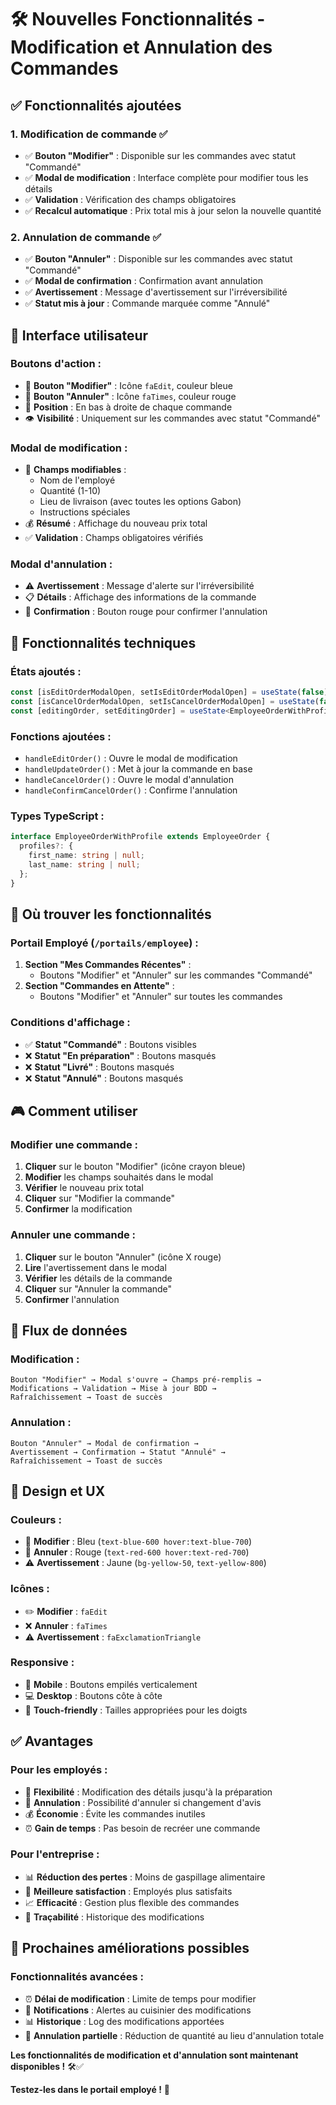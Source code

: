 # 🛠️ Nouvelles Fonctionnalités - Modification et Annulation des Commandes

## ✅ Fonctionnalités ajoutées

### **1. Modification de commande ✅**
- ✅ **Bouton "Modifier"** : Disponible sur les commandes avec statut "Commandé"
- ✅ **Modal de modification** : Interface complète pour modifier tous les détails
- ✅ **Validation** : Vérification des champs obligatoires
- ✅ **Recalcul automatique** : Prix total mis à jour selon la nouvelle quantité

### **2. Annulation de commande ✅**
- ✅ **Bouton "Annuler"** : Disponible sur les commandes avec statut "Commandé"
- ✅ **Modal de confirmation** : Confirmation avant annulation
- ✅ **Avertissement** : Message d'avertissement sur l'irréversibilité
- ✅ **Statut mis à jour** : Commande marquée comme "Annulé"

## 🎯 Interface utilisateur

### **Boutons d'action :**
- 🔵 **Bouton "Modifier"** : Icône `faEdit`, couleur bleue
- 🔴 **Bouton "Annuler"** : Icône `faTimes`, couleur rouge
- 📍 **Position** : En bas à droite de chaque commande
- 👁️ **Visibilité** : Uniquement sur les commandes avec statut "Commandé"

### **Modal de modification :**
- 📝 **Champs modifiables** :
  - Nom de l'employé
  - Quantité (1-10)
  - Lieu de livraison (avec toutes les options Gabon)
  - Instructions spéciales
- 💰 **Résumé** : Affichage du nouveau prix total
- ✅ **Validation** : Champs obligatoires vérifiés

### **Modal d'annulation :**
- ⚠️ **Avertissement** : Message d'alerte sur l'irréversibilité
- 📋 **Détails** : Affichage des informations de la commande
- 🔴 **Confirmation** : Bouton rouge pour confirmer l'annulation

## 🔧 Fonctionnalités techniques

### **États ajoutés :**
```typescript
const [isEditOrderModalOpen, setIsEditOrderModalOpen] = useState(false);
const [isCancelOrderModalOpen, setIsCancelOrderModalOpen] = useState(false);
const [editingOrder, setEditingOrder] = useState<EmployeeOrderWithProfile | null>(null);
```

### **Fonctions ajoutées :**
- `handleEditOrder()` : Ouvre le modal de modification
- `handleUpdateOrder()` : Met à jour la commande en base
- `handleCancelOrder()` : Ouvre le modal d'annulation
- `handleConfirmCancelOrder()` : Confirme l'annulation

### **Types TypeScript :**
```typescript
interface EmployeeOrderWithProfile extends EmployeeOrder {
  profiles?: {
    first_name: string | null;
    last_name: string | null;
  };
}
```

## 📍 Où trouver les fonctionnalités

### **Portail Employé (`/portails/employee`) :**
1. **Section "Mes Commandes Récentes"** :
   - Boutons "Modifier" et "Annuler" sur les commandes "Commandé"
2. **Section "Commandes en Attente"** :
   - Boutons "Modifier" et "Annuler" sur toutes les commandes

### **Conditions d'affichage :**
- ✅ **Statut "Commandé"** : Boutons visibles
- ❌ **Statut "En préparation"** : Boutons masqués
- ❌ **Statut "Livré"** : Boutons masqués
- ❌ **Statut "Annulé"** : Boutons masqués

## 🎮 Comment utiliser

### **Modifier une commande :**
1. **Cliquer** sur le bouton "Modifier" (icône crayon bleue)
2. **Modifier** les champs souhaités dans le modal
3. **Vérifier** le nouveau prix total
4. **Cliquer** sur "Modifier la commande"
5. **Confirmer** la modification

### **Annuler une commande :**
1. **Cliquer** sur le bouton "Annuler" (icône X rouge)
2. **Lire** l'avertissement dans le modal
3. **Vérifier** les détails de la commande
4. **Cliquer** sur "Annuler la commande"
5. **Confirmer** l'annulation

## 🔄 Flux de données

### **Modification :**
```
Bouton "Modifier" → Modal s'ouvre → Champs pré-remplis → 
Modifications → Validation → Mise à jour BDD → 
Rafraîchissement → Toast de succès
```

### **Annulation :**
```
Bouton "Annuler" → Modal de confirmation → 
Avertissement → Confirmation → Statut "Annulé" → 
Rafraîchissement → Toast de succès
```

## 🎨 Design et UX

### **Couleurs :**
- 🔵 **Modifier** : Bleu (`text-blue-600 hover:text-blue-700`)
- 🔴 **Annuler** : Rouge (`text-red-600 hover:text-red-700`)
- ⚠️ **Avertissement** : Jaune (`bg-yellow-50`, `text-yellow-800`)

### **Icônes :**
- ✏️ **Modifier** : `faEdit`
- ❌ **Annuler** : `faTimes`
- ⚠️ **Avertissement** : `faExclamationTriangle`

### **Responsive :**
- 📱 **Mobile** : Boutons empilés verticalement
- 💻 **Desktop** : Boutons côte à côte
- 🎯 **Touch-friendly** : Tailles appropriées pour les doigts

## ✅ Avantages

### **Pour les employés :**
- 🎯 **Flexibilité** : Modification des détails jusqu'à la préparation
- 🚫 **Annulation** : Possibilité d'annuler si changement d'avis
- 💰 **Économie** : Évite les commandes inutiles
- ⏰ **Gain de temps** : Pas besoin de recréer une commande

### **Pour l'entreprise :**
- 📊 **Réduction des pertes** : Moins de gaspillage alimentaire
- 🎯 **Meilleure satisfaction** : Employés plus satisfaits
- 📈 **Efficacité** : Gestion plus flexible des commandes
- 🔄 **Traçabilité** : Historique des modifications

## 🚀 Prochaines améliorations possibles

### **Fonctionnalités avancées :**
- ⏰ **Délai de modification** : Limite de temps pour modifier
- 🔔 **Notifications** : Alertes au cuisinier des modifications
- 📊 **Historique** : Log des modifications apportées
- 🔄 **Annulation partielle** : Réduction de quantité au lieu d'annulation totale

**Les fonctionnalités de modification et d'annulation sont maintenant disponibles !** 🛠️✅

**Testez-les dans le portail employé !** 🚀






